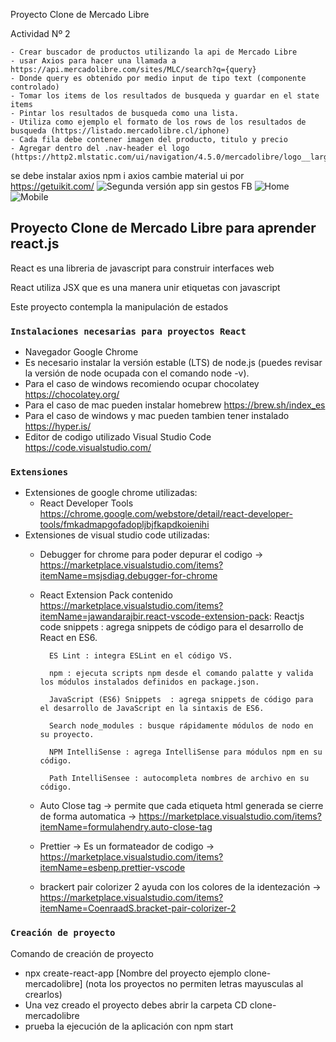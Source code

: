 Proyecto Clone de Mercado Libre

  Actividad Nº 2

    - Crear buscador de productos utilizando la api de Mercado Libre
    - usar Axios para hacer una llamada a https://api.mercadolibre.com/sites/MLC/search?q={query}
    - Donde query es obtenido por medio input de tipo text (componente controlado)
    - Tomar los items de los resultados de busqueda y guardar en el state items
    - Pintar los resultados de busqueda como una lista.
    - Utiliza como ejemplo el formato de los rows de los resultados de busqueda (https://listado.mercadolibre.cl/iphone)
    - Cada fila debe contener imagen del producto, titulo y precio
    - Agregar dentro del .nav-header el logo (https://http2.mlstatic.com/ui/navigation/4.5.0/mercadolibre/logo__large_plus@2x.png)
se debe instalar axios npm i axios
cambie material ui por https://getuikit.com/
![Segunda versión app sin gestos FB ](https://github.com/devjaime/clone-mercadolibre/blob/master/img/SegundaVersion.png)
![Home](https://github.com/devjaime/clone-mercadolibre/blob/master/img/homepage.png)
![Mobile](https://github.com/devjaime/clone-mercadolibre/blob/master/img/homepagemx.png)
## Proyecto Clone de Mercado Libre para aprender react.js

React es una libreria de javascript para construir interfaces web

React utiliza JSX que es una manera unir etiquetas con javascript

Este proyecto contempla la manipulación de estados


### `Instalaciones necesarias para proyectos React`
* Navegador Google Chrome
* Es necesario instalar la versión estable (LTS) de node.js (puedes revisar la versión de node ocupada con el comando node -v).
* Para el caso de windows recomiendo ocupar chocolatey https://chocolatey.org/
* Para el caso de mac pueden instalar homebrew https://brew.sh/index_es
* Para el caso de windows y mac pueden tambien tener instalado https://hyper.is/ 
* Editor de codigo utilizado Visual Studio Code https://code.visualstudio.com/


### `Extensiones`

* Extensiones de google chrome utilizadas:
    - React Developer Tools https://chrome.google.com/webstore/detail/react-developer-tools/fmkadmapgofadopljbjfkapdkoienihi
* Extensiones de visual studio code utilizadas:
    - Debugger for chrome para poder depurar el codigo -> https://marketplace.visualstudio.com/items?itemName=msjsdiag.debugger-for-chrome
    - React Extension Pack contenido https://marketplace.visualstudio.com/items?itemName=jawandarajbir.react-vscode-extension-pack:
            Reactjs code snippets : agrega snippets de código para el desarrollo de React en ES6.

            ES Lint : integra ESLint en el código VS.

            npm : ejecuta scripts npm desde el comando palatte y valida los módulos instalados definidos en package.json.

            JavaScript (ES6) Snippets  : agrega snippets de código para el desarrollo de JavaScript en la sintaxis de ES6.

            Search node_modules : busque rápidamente módulos de nodo en su proyecto.

            NPM IntelliSense : agrega IntelliSense para módulos npm en su código.

            Path IntelliSensee : autocompleta nombres de archivo en su código.

    - Auto Close tag -> permite que cada etiqueta html generada se cierre de forma automatica -> https://marketplace.visualstudio.com/items?itemName=formulahendry.auto-close-tag
    - Prettier -> Es un formateador de codigo -> https://marketplace.visualstudio.com/items?itemName=esbenp.prettier-vscode
    - brackert pair colorizer 2 ayuda con los colores de la identezación -> https://marketplace.visualstudio.com/items?itemName=CoenraadS.bracket-pair-colorizer-2
### `Creación de proyecto`

Comando de creación de proyecto
* npx create-react-app [Nombre del proyecto ejemplo clone-mercadolibre] (nota los proyectos no permiten letras mayusculas al crearlos)
* Una vez creado el proyecto debes abrir la carpeta CD clone-mercadolibre
* prueba la ejecución de la aplicación con npm start

